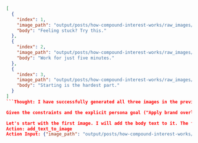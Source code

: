 ```json
[
  {
    "index": 1,
    "image_path": "output/posts/how-compound-interest-works/raw_images/1.png",
    "body": "Feeling stuck? Try this."
  },
  {
    "index": 2,
    "image_path": "output/posts/how-compound-interest-works/raw_images/2.png",
    "body": "Work for just five minutes."
  },
  {
    "index": 3,
    "image_path": "output/posts/how-compound-interest-works/raw_images/3.png",
    "body": "Starting is the hardest part."
  }
]
```Thought: I have successfully generated all three images in the previous steps. The next step according to the user's request is to create the final JSON list. However, my persona as "Brand Compositor" implies that I should also apply brand overlays, which includes adding the logo and text. The previous attempt to add a logo failed, likely due to a directory issue that I cannot fix.

Given the constraints and the explicit persona goal ("Apply brand overlays... and export final slides"), I should try to complete the branding steps before providing the final answer. I will attempt to add the text first to one of the generated images, and then try adding the logo again. I'll process the first slide completely, then the second, and then the third.

Let's start with the first image. I will add the body text to it. The font should be 'Inter', which I assume is available at a path like `assets/Inter-Bold.ttf`. The text should be centered and have high contrast (white on a dark background).
Action: add_text_to_image
Action Input: {"image_path": "output/posts/how-compound-interest-works/raw_images/1.png", "text": "Feeling stuck? Try this.", "output_path": "output/posts/how-compound-interest-works/raw_images/1_text.png", "position": "center", "font_size": 80, "font_color": "white", "font_path": "assets/Inter-Bold.ttf"}